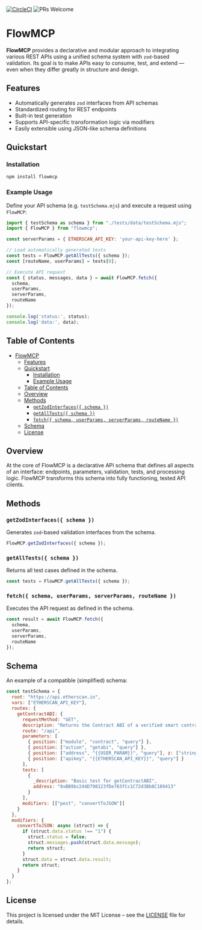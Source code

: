 [![CircleCI](https://img.shields.io/circleci/build/github/a6b8/multiThreadz/main)]() ![PRs Welcome](https://img.shields.io/badge/PRs-welcome-brightgreen.svg)

# FlowMCP

**FlowMCP** provides a declarative and modular approach to integrating various REST APIs using a unified schema system with `zod`-based validation. Its goal is to make APIs easy to consume, test, and extend — even when they differ greatly in structure and design.

## Features
- Automatically generates `zod` interfaces from API schemas
- Standardized routing for REST endpoints
- Built-in test generation
- Supports API-specific transformation logic via modifiers
- Easily extensible using JSON-like schema definitions

## Quickstart

### Installation
```bash
npm install flowmcp
```

### Example Usage

Define your API schema (e.g. `testSchema.mjs`) and execute a request using `FlowMCP`:

```js
import { testSchema as schema } from "./tests/data/testSchema.mjs";
import { FlowMCP } from "flowmcp";

const serverParams = { ETHERSCAN_API_KEY: 'your-api-key-here' };

// Load automatically generated tests
const tests = FlowMCP.getAllTests({ schema });
const [routeName, userParams] = tests[0];

// Execute API request
const { status, messages, data } = await FlowMCP.fetch({
  schema,
  userParams,
  serverParams,
  routeName
});

console.log('status:', status);
console.log('data:', data);
```

## Table of Contents
- [FlowMCP](#flowmcp)
  - [Features](#features)
  - [Quickstart](#quickstart)
    - [Installation](#installation)
    - [Example Usage](#example-usage)
  - [Table of Contents](#table-of-contents)
  - [Overview](#overview)
  - [Methods](#methods)
    - [`getZodInterfaces({ schema })`](#getzodinterfaces-schema-)
    - [`getAllTests({ schema })`](#getalltests-schema-)
    - [`fetch({ schema, userParams, serverParams, routeName })`](#fetch-schema-userparams-serverparams-routename-)
  - [Schema](#schema)
  - [License](#license)

## Overview

At the core of FlowMCP is a declarative API schema that defines all aspects of an interface: endpoints, parameters, validation, tests, and processing logic. FlowMCP transforms this schema into fully functioning, tested API clients.

## Methods

### `getZodInterfaces({ schema })`
Generates `zod`-based validation interfaces from the schema.

```js
FlowMCP.getZodInterfaces({ schema });
```

### `getAllTests({ schema })`
Returns all test cases defined in the schema.

```js
const tests = FlowMCP.getAllTests({ schema });
```

### `fetch({ schema, userParams, serverParams, routeName })`
Executes the API request as defined in the schema.

```js
const result = await FlowMCP.fetch({
  schema,
  userParams,
  serverParams,
  routeName
});
```

## Schema

An example of a compatible (simplified) schema:

```js
const testSchema = {
  root: "https://api.etherscan.io",
  vars: ["ETHERSCAN_API_KEY"],
  routes: {
    getContractABI: {
      requestMethod: "GET",
      description: "Returns the Contract ABI of a verified smart contract.",
      route: "/api",
      parameters: [
        { position: ["module", "contract", "query"] },
        { position: ["action", "getabi", "query"] },
        { position: ["address", "{{USER_PARAM}}", "query"], z: ["string", "min(42)", "max(42)"] },
        { position: ["apikey", "{{ETHERSCAN_API_KEY}}", "query"] }
      ],
      tests: [
        {
          _description: "Basic test for getContractABI",
          address: "0xBB9bc244D798123fDe783fCc1C72d3Bb8C189413"
        }
      ],
      modifiers: [["post", "convertToJSON"]]
    }
  },
  modifiers: {
    convertToJSON: async (struct) => {
      if (struct.data.status !== "1") {
        struct.status = false;
        struct.messages.push(struct.data.message);
        return struct;
      }
      struct.data = struct.data.result;
      return struct;
    }
  }
};
```

## License

This project is licensed under the MIT License – see the [LICENSE](LICENSE) file for details.